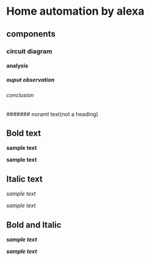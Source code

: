# Home automation by alexa
## components
### circuit diagram
#### analysis
##### ouput observation
###### conclusion
####### noraml text(not a heading)
## Bold text
**sample text**

__sample text__
## Italic text
*sample text*

_sample text_
## Bold and Italic
**_sample text_**

__*sample text*__
